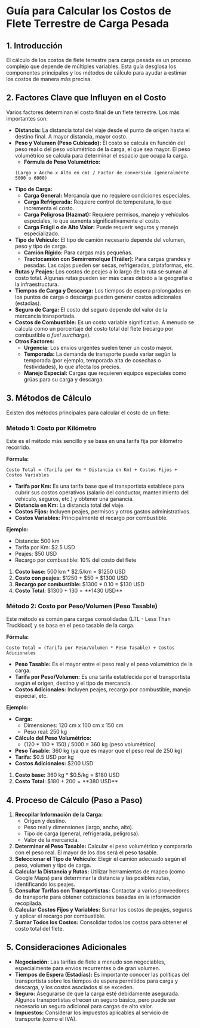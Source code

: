 # Guía para Calcular los Costos de Flete Terrestre de Carga Pesada

## 1. Introducción

El cálculo de los costos de flete terrestre para carga pesada es un proceso complejo que depende de múltiples variables. Esta guía desglosa los componentes principales y los métodos de cálculo para ayudar a estimar los costos de manera más precisa.

## 2. Factores Clave que Influyen en el Costo

Varios factores determinan el costo final de un flete terrestre. Los más importantes son:

*   **Distancia:** La distancia total del viaje desde el punto de origen hasta el destino final. A mayor distancia, mayor costo.
*   **Peso y Volumen (Peso Cubicado):** El costo se calcula en función del peso real o del peso volumétrico de la carga, el que sea mayor. El peso volumétrico se calcula para determinar el espacio que ocupa la carga.
    *   **Fórmula de Peso Volumétrico:** 
    ```
    (Largo x Ancho x Alto en cm) / Factor de conversión (generalmente 5000 o 6000)
    ```
*   **Tipo de Carga:**
    *   **Carga General:** Mercancía que no requiere condiciones especiales.
    *   **Carga Refrigerada:** Requiere control de temperatura, lo que incrementa el costo.
    *   **Carga Peligrosa (Hazmat):** Requiere permisos, manejo y vehículos especiales, lo que aumenta significativamente el costo.
    *   **Carga Frágil o de Alto Valor:** Puede requerir seguros y manejo especializado.
*   **Tipo de Vehículo:** El tipo de camión necesario depende del volumen, peso y tipo de carga.
    *   **Camión Rígido:** Para cargas más pequeñas.
    *   **Tractocamión con Semirremolque (Tráiler):** Para cargas grandes y pesadas. Las cajas pueden ser secas, refrigeradas, plataformas, etc.
*   **Rutas y Peajes:** Los costos de peajes a lo largo de la ruta se suman al costo total. Algunas rutas pueden ser más caras debido a la geografía o la infraestructura.
*   **Tiempos de Carga y Descarga:** Los tiempos de espera prolongados en los puntos de carga o descarga pueden generar costos adicionales (estadías).
*   **Seguro de Carga:** El costo del seguro depende del valor de la mercancía transportada.
*   **Costos de Combustible:** Es un costo variable significativo. A menudo se calcula como un porcentaje del costo total del flete (recargo por combustible o *fuel surcharge*).
*   **Otros Factores:**
    *   **Urgencia:** Los envíos urgentes suelen tener un costo mayor.
    *   **Temporada:** La demanda de transporte puede variar según la temporada (por ejemplo, temporada alta de cosechas o festividades), lo que afecta los precios.
    *   **Manejo Especial:** Cargas que requieren equipos especiales como grúas para su carga y descarga.

## 3. Métodos de Cálculo

Existen dos métodos principales para calcular el costo de un flete:

### Método 1: Costo por Kilómetro

Este es el método más sencillo y se basa en una tarifa fija por kilómetro recorrido.

**Fórmula:**
```
Costo Total = (Tarifa por Km * Distancia en Km) + Costos Fijos + Costos Variables
```

*   **Tarifa por Km:** Es una tarifa base que el transportista establece para cubrir sus costos operativos (salario del conductor, mantenimiento del vehículo, seguros, etc.) y obtener una ganancia.
*   **Distancia en Km:** La distancia total del viaje.
*   **Costos Fijos:** Incluyen peajes, permisos y otros gastos administrativos.
*   **Costos Variables:** Principalmente el recargo por combustible.

**Ejemplo:**
*   Distancia: 500 km
*   Tarifa por Km: $2.5 USD
*   Peajes: $50 USD
*   Recargo por combustible: 10% del costo del flete

1.  **Costo base:** 500 km * $2.5/km = $1250 USD
2.  **Costo con peajes:** $1250 + $50 = $1300 USD
3.  **Recargo por combustible:** $1300 * 0.10 = $130 USD
4.  **Costo Total:** $1300 + $130 = **$1430 USD**

### Método 2: Costo por Peso/Volumen (Peso Tasable)

Este método es común para cargas consolidadas (LTL - Less Than Truckload) y se basa en el peso tasable de la carga.

**Fórmula:**
```
Costo Total = (Tarifa por Peso/Volumen * Peso Tasable) + Costos Adicionales
```

*   **Peso Tasable:** Es el mayor entre el peso real y el peso volumétrico de la carga.
*   **Tarifa por Peso/Volumen:** Es una tarifa establecida por el transportista según el origen, destino y el tipo de mercancía.
*   **Costos Adicionales:** Incluyen peajes, recargo por combustible, manejo especial, etc.

**Ejemplo:**
*   **Carga:**
    *   Dimensiones: 120 cm x 100 cm x 150 cm
    *   Peso real: 250 kg
*   **Cálculo del Peso Volumétrico:**
    *   (120 * 100 * 150) / 5000 = 360 kg (peso volumétrico)
*   **Peso Tasable:** 360 kg (ya que es mayor que el peso real de 250 kg)
*   **Tarifa:** $0.5 USD por kg
*   **Costos Adicionales:** $200 USD

1.  **Costo base:** 360 kg * $0.5/kg = $180 USD
2.  **Costo Total:** $180 + $200 = **$380 USD**

## 4. Proceso de Cálculo (Paso a Paso)

1.  **Recopilar Información de la Carga:**
    *   Origen y destino.
    *   Peso real y dimensiones (largo, ancho, alto).
    *   Tipo de carga (general, refrigerada, peligrosa).
    *   Valor de la mercancía.
2.  **Determinar el Peso Tasable:** Calcular el peso volumétrico y compararlo con el peso real. El mayor de los dos será el peso tasable.
3.  **Seleccionar el Tipo de Vehículo:** Elegir el camión adecuado según el peso, volumen y tipo de carga.
4.  **Calcular la Distancia y Rutas:** Utilizar herramientas de mapeo (como Google Maps) para determinar la distancia y las posibles rutas, identificando los peajes.
5.  **Consultar Tarifas con Transportistas:** Contactar a varios proveedores de transporte para obtener cotizaciones basadas en la información recopilada.
6.  **Calcular Costos Fijos y Variables:** Sumar los costos de peajes, seguros y aplicar el recargo por combustible.
7.  **Sumar Todos los Costos:** Consolidar todos los costos para obtener el costo total del flete.

## 5. Consideraciones Adicionales

*   **Negociación:** Las tarifas de flete a menudo son negociables, especialmente para envíos recurrentes o de gran volumen.
*   **Tiempos de Espera (Estadías):** Es importante conocer las políticas del transportista sobre los tiempos de espera permitidos para carga y descarga, y los costos asociados si se exceden.
*   **Seguro:** Asegurarse de que la carga esté debidamente asegurada. Algunos transportistas ofrecen un seguro básico, pero puede ser necesario un seguro adicional para cargas de alto valor.
*   **Impuestos:** Considerar los impuestos aplicables al servicio de transporte (como el IVA).
